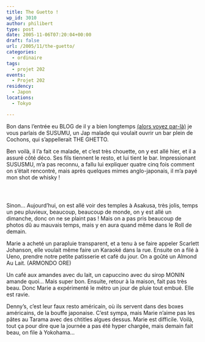 ```yaml
---
title: The Guetto !
wp_id: 3010
author: philibert
type: post
date: 2005-11-06T07:20:04+00:00
draft: false
url: /2005/11/the-guetto/
categories:
  - ordinaire
tags:
  - projet 202
events:
  - Projet 202
residency:
  - Japon
locations:
  - Tokyo

---
```

Bon dans l&rsquo;entrée eu BLOG de il y a bien longtemps [(alors voyez par-là)][1] je vous parlais de SUSUMU, un Jap malade qui voulait ouvrir un bar plein de Cochons, qui s&rsquo;appellerait THE GHETTO. 

Ben voilà, il l&rsquo;a fait ce malade, et c&rsquo;est très chouette, on y est allé hier, et il a assuré côté déco. Ses fils tiennent le resto, et lui tient le bar. Impressionant SUSUSMU, m&rsquo;a pas reconnu, a fallu lui expliquer quatre cinq fois comment on s&rsquo;était rencontré, mais après quelques mimes anglo-japonais, il m&rsquo;a payé mon shot de whisky !

<div class="gallery-container">
  <div class="gallery">
    <figure class="image-frame landscape"> <img src="{{< aws >}}/uploads/2012/09/370682866105.jpeg" alt="" /> </figure> <figure class="image-frame landscape"> <img src="{{< aws >}}/uploads/2012/09/370682903651.jpeg" alt="" /> </figure> <figure class="image-frame landscape"> <img src="{{< aws >}}/uploads/2012/09/370682921640.jpeg" alt="" /> </figure>
  </div>
</div>

Sinon&#8230; Aujourd&rsquo;hui, on est allé voir des temples à Asakusa, très jolis, temps un peu pluvieux, beaucoup, beaucoup de monde, on y est allé un dimanche, donc on ne se plaint pas ! Mais on a pas pris beaucoup de photos dû au mauvais temps, mais y en aura quand même dans le Roll de demain. 

Marie a acheté un parapluie transparent, et a tenu à se faire appeler Scarlett Johanson, elle voulait même faire un Karaoké dans la rue. Ensuite on a filé à Ueno, prendre notre petite patisserie et café du jour. On a goûté un Almond Au Lait. (ARMONDO ORE)
  
Un café aux amandes avec du lait, un capuccino avec du sirop MONIN amande quoi&#8230; Mais super bon. Ensuite, retour à la maison, fait pas très beau. Donc Marie a expérimenté le métro un jour de pluie tout embué. Elle est ravie.

Denny&rsquo;s, c&rsquo;est leur faux resto américain, où ils servent dans des boxes américains, de la bouffe japonaise. C&rsquo;est sympa, mais Marie n&rsquo;aime pas les pâtes au Tarama avec des chtitles algues dessus. Marie est difficile. Voilà, tout ça pour dire que la journée a pas été hyper chargée, mais demain fait beau, on file à Yokohama&#8230;

 [1]: https://benmerde.loc/2005/09/experience-sociale/ "Expérience Sociale"